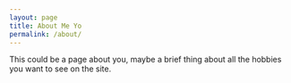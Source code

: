```yaml
---
layout: page
title: About Me Yo
permalink: /about/
---
```


This could be a page about you, maybe a brief thing about all the hobbies you want to see on the site.





